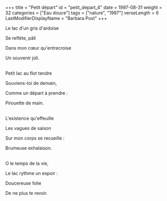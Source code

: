 +++
title = "Petit départ"
id = "petit_depart_4"
date = 1997-08-31
weight = 32
categories = ["Eau douce"]
tags = ["nature", "1997"]
verseLength = 6
LastModifierDisplayName = "Barbara Post"
+++

Le lac d'un gris d'ardoise

Se reflète, pâli

Dans mon cœur qu'entrecroise

Un souvenir joli.

 \
Petit lac au flot tendre

Souviens-toi de demain,

Comme un départ à prendre :

Pirouette de main.

 \
L'existence qu'effeuille

Les vagues de saison

Sur mon corps se recueille :

Brumeuse exhalaison.

 \
O le temps de la vie,

Le lac rythme un espoir :

Doucereuse folie

De ne plus te revoir.
